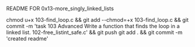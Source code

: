 README FOR 0x13-more_singly_linked_lists

chmod u+x 103-find_loop.c && git add --chmod=+x 103-find_loop.c && git commit -m 'task 103 Advanced Write a function that finds the loop in a linked list. 102-free_listint_safe.c' && git push
git add . && git commit -m 'created readme'